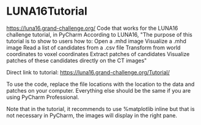 # LUNA16Tutorial

https://luna16.grand-challenge.org/
Code that works for the LUNA16 challenge tutorial, in PyCharm
According to LUNA16,
"The purpose of this tutorial is to show to users how to:
Open a .mhd image
Visualize a .mhd image
Read a list of candidates from a .csv file
Transform from world coordinates to voxel coordinates
Extract patches of candidates
Visualize patches of these candidates directly on the CT images"

Direct link to tutorial: https://luna16.grand-challenge.org/Tutorial/

To use the code, replace the file locations with the location to the data and patches on your computer. Everything else should be the same if you are using PyCharm Professional.

Note that in the tutorial, it recommends to use %matplotlib inline but that is not necessary in PyCharm, the images will display in the right pane. 
